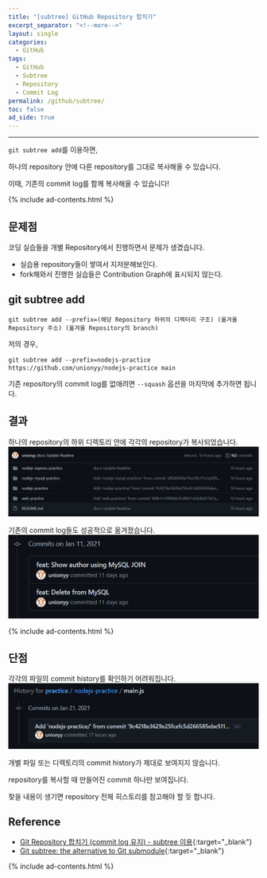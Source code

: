 ```yaml
---
title: "[subtree] GitHub Repository 합치기"
excerpt_separator: "<!--more-->"
layout: single
categories:
  - GitHub
tags:
  - GitHub
  - Subtree
  - Repository
  - Commit Log
permalink: /github/subtree/
toc: false
ad_side: true
---
```

---
`git subtree add`를 이용하면,

하나의 repository 안에 다른 repository를 그대로 복사해올 수 있습니다.

이때, 기존의 commit log를 함께 복사해올 수 있습니다!
<!--more-->
{% include ad-contents.html %}

## 문제점
코딩 실습들을 개별 Repository에서 진행하면서 문제가 생겼습니다.
* 실습용 repository들이 쌓여서 지저분해보인다.
* fork해와서 진행한 실습들은 Contribution Graph에 표시되지 않는다.

## git subtree add

```
git subtree add --prefix=(해당 Repository 하위의 디렉터리 구조) (옮겨올 Repository 주소) (옮겨올 Repository의 branch) 
```

저의 경우,
```
git subtree add --prefix=nodejs-practice https://github.com/unionyy/nodejs-practice main
```

기존 repository의 commit log를 없애려면 `--squash` 옵션을 마지막에 추가하면 됩니다.

## 결과
하나의 repository의 하위 디렉토리 안에 각각의 repository가 복사되었습니다.
![success](/assets/post-images/subtree0.PNG)

기존의 commit log들도 성공적으로 옮겨졌습니다.
![commit](/assets/post-images/subtree1.PNG)

{% include ad-contents.html %}

## 단점
각각의 파일의 commit history를 확인하기 어려워집니다.
![bad](/assets/post-images/subtree2.PNG)

개별 파일 또는 디렉토리의 commit history가 제대로 보여지지 않습니다.

repository를 복사할 때 만들어진 commit 하나만 보여집니다.

찾을 내용이 생기면 repository 전체 히스토리를 참고해야 할 듯 합니다.

## Reference
* [Git Repository 합치기 (commit log 유지) - subtree 이용](http://yeoseon.kr/git-repository-habcigi-commit-log-yuji-subtree-iyong/){:target="_blank"}
* [Git subtree: the alternative to Git submodule](https://www.atlassian.com/git/tutorials/git-subtree){:target="_blank"}

{% include ad-contents.html %}